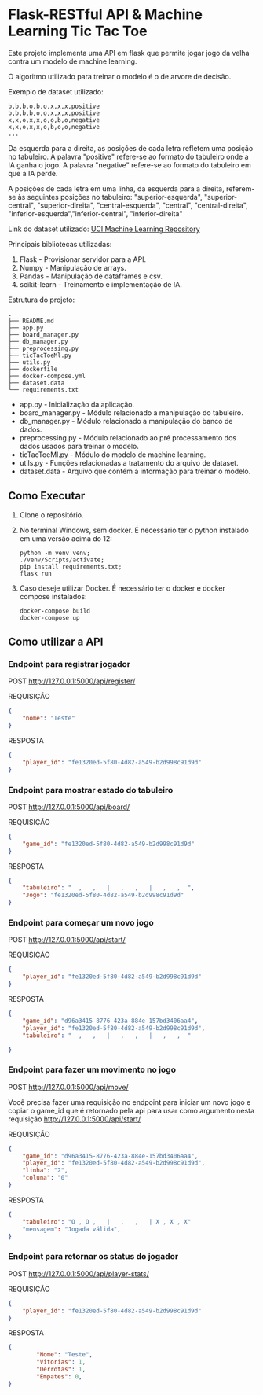 # Flask-RESTful API & Machine Learning Tic Tac Toe

Este projeto implementa uma API em flask que permite jogar jogo da velha contra 
um modelo de machine learning.

O algoritmo utilizado para treinar o modelo é o de arvore de decisão. 

Exemplo de dataset utilizado:
```
b,b,b,o,b,o,x,x,x,positive
b,b,b,b,o,o,x,x,x,positive
x,x,o,x,x,o,o,b,o,negative
x,x,o,x,x,o,b,o,o,negative
...
```

Da esquerda para a direita, as posições de cada letra refletem uma posição no 
tabuleiro. A palavra "positive" refere-se ao formato do tabuleiro onde a IA 
ganha o jogo. A palavra "negative" refere-se ao formato do tabuleiro em que a IA
perde.

A posições de cada letra em uma linha, da esquerda para a direita, referem-se às
seguintes posições no tabuleiro:
"superior-esquerda", "superior-central", "superior-direita",
"central-esquerda", "central", "central-direita",
"inferior-esquerda","inferior-central", "inferior-direita"

Link do dataset utilizado: [UCI Machine Learning Repository](https://archive.ics.uci.edu/dataset/101/tic+tac+toe+endgame)

Principais bibliotecas utilizadas:
1. Flask - Provisionar servidor para a API.
2. Numpy - Manipulação de arrays.
3. Pandas - Manipulação de dataframes e csv.
4. scikit-learn - Treinamento e implementação de IA.

Estrutura do projeto:
```
.
├── README.md
├── app.py
├── board_manager.py
├── db_manager.py
├── preprocessing.py
├── ticTacToeMl.py
├── utils.py
├── dockerfile
├── docker-compose.yml
├── dataset.data
└── requirements.txt
```

* app.py - Inicialização da aplicação.
* board_manager.py - Módulo  relacionado a manipulação do tabuleiro.
* db_manager.py - Módulo relacionado a manipulação do banco de dados.
* preprocessing.py - Módulo relacionado ao pré processamento dos dados usados para treinar o modelo.
* ticTacToeMl.py - Módulo do modelo de machine learning.
* utils.py - Funções relacionadas a tratamento do arquivo de dataset.
* dataset.data - Arquivo que contém a informação para treinar o modelo.

## Como Executar

1. Clone o repositório.
2. No terminal Windows, sem docker. É necessário ter o python instalado em uma versão acima do 12:
    ```
    python -m venv venv;
    ./venv/Scripts/activate;
    pip install requirements.txt;
    flask run

    ```

3. Caso deseje utilizar Docker. É necessário ter o docker e docker compose instalados:
    ```
    docker-compose build
    docker-compose up
    ```
    
## Como utilizar a API
### Endpoint para registrar jogador
POST http://127.0.0.1:5000/api/register/

REQUISIÇÃO
```json
{
	"nome": "Teste"
}
```
RESPOSTA
```json
{
    "player_id": "fe1320ed-5f80-4d82-a549-b2d998c91d9d"
}
```
### Endpoint para mostrar estado do tabuleiro
POST http://127.0.0.1:5000/api/board/

REQUISIÇÃO
```json
{
	"game_id": "fe1320ed-5f80-4d82-a549-b2d998c91d9d"
}
```
RESPOSTA
```json
{
    "tabuleiro": "  ,   ,   |   ,   ,   |   ,   ,  ",
    "Jogo": "fe1320ed-5f80-4d82-a549-b2d998c91d9d"
}
```
### Endpoint para começar um novo jogo
POST http://127.0.0.1:5000/api/start/

REQUISIÇÃO
```json
{
    "player_id": "fe1320ed-5f80-4d82-a549-b2d998c91d9d"
}
```

RESPOSTA
```json
{
    "game_id": "d96a3415-8776-423a-884e-157bd3406aa4",
    "player_id": "fe1320ed-5f80-4d82-a549-b2d998c91d9d",
    "tabuleiro": "  ,   ,   |   ,   ,   |   ,   ,  "

}
```
### Endpoint para fazer um movimento no jogo
POST http://127.0.0.1:5000/api/move/

Você precisa fazer uma requisição no endpoint para iniciar um novo jogo e copiar o game_id que é retornado pela api para usar como argumento nesta requisição http://127.0.0.1:5000/api/start/


REQUISIÇÃO
```json
{
    "game_id": "d96a3415-8776-423a-884e-157bd3406aa4",
    "player_id": "fe1320ed-5f80-4d82-a549-b2d998c91d9d",
    "linha": "2",
    "coluna": "0"
}
```

RESPOSTA
```json
{
    "tabuleiro": "O , O ,   |   ,   ,   | X , X , X"
    "mensagem": "Jogada válida",
}
```

### Endpoint para retornar os status do jogador
POST http://127.0.0.1:5000/api/player-stats/

REQUISIÇÃO
```json
{
    "player_id": "fe1320ed-5f80-4d82-a549-b2d998c91d9d"
}
```
RESPOSTA
```json
{
        "Nome": "Teste",
        "Vitorias": 1,
        "Derrotas": 1,
        "Empates": 0,
}
```